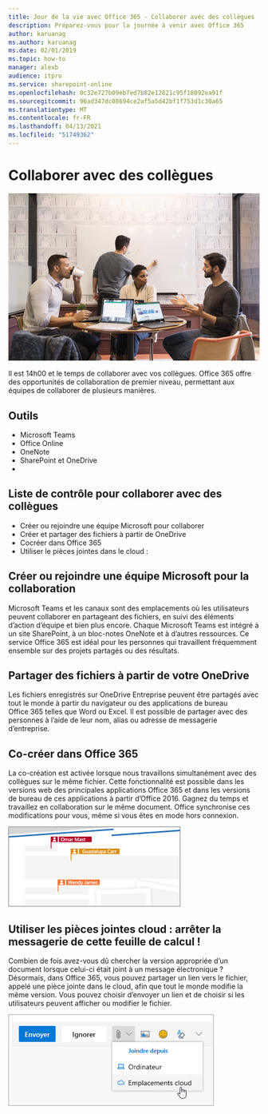 ```yaml
---
title: Jour de la vie avec Office 365 - Collaborer avec des collègues
description: Préparez-vous pour la journée à venir avec Office 365
author: karuanag
ms.author: karuanag
ms.date: 02/01/2019
ms.topic: how-to
manager: alexb
audience: itpro
ms.service: sharepoint-online
ms.openlocfilehash: 8c32e727b09eb7ed7b82e12821c95f18092ea91f
ms.sourcegitcommit: 96ad347dc08694ce2af5a5d42bf1f753d1c30a65
ms.translationtype: MT
ms.contentlocale: fr-FR
ms.lasthandoff: 04/13/2021
ms.locfileid: "51749362"
---
```

# <a name="collaborating-with-colleagues"></a>Collaborer avec des collègues

![Commutation visuelle](media/ditl_collab.png)

Il est 14h00 et le temps de collaborer avec vos collègues. Office 365 offre des opportunités de collaboration de premier niveau, permettant aux équipes de collaborer de plusieurs manières. 

## <a name="tools"></a>Outils
- Microsoft Teams
- Office Online
- OneNote
- SharePoint et OneDrive
- 
## <a name="checklist-for-collaborating-with-colleagues"></a>Liste de contrôle pour collaborer avec des collègues
- Créer ou rejoindre une équipe Microsoft pour collaborer
- Créer et partager des fichiers à partir de OneDrive 
- Cocréer dans Office 365 
- Utiliser le pièces jointes dans le cloud :

## <a name="create-or-join-a-microsoft-team-for-collaboration"></a>Créer ou rejoindre une équipe Microsoft pour la collaboration

Microsoft Teams et les canaux sont des emplacements où les utilisateurs peuvent collaborer en partageant des fichiers, en suivi des éléments d’action d’équipe et bien plus encore. Chaque Microsoft Teams est intégré à un site SharePoint, à un bloc-notes OneNote et à d’autres ressources. Ce service Office 365 est idéal pour les personnes qui travaillent fréquemment ensemble sur des projets partagés ou des résultats. 

## <a name="share-files-from-your-onedrive"></a>Partager des fichiers à partir de votre OneDrive
Les fichiers enregistrés sur OneDrive Entreprise peuvent être partagés avec tout le monde à partir du navigateur ou des applications de bureau Office 365 telles que Word ou Excel. Il est possible de partager avec des personnes à l’aide de leur nom, alias ou adresse de messagerie d’entreprise. 

## <a name="co-create-in-office-365"></a>Co-créer dans Office 365
La co-création est activée lorsque nous travaillons simultanément avec des collègues sur le même fichier. Cette fonctionnalité est possible dans les versions web des principales applications Office 365 et dans les versions de bureau de ces applications à partir d’Office 2016.  Gagnez du temps et travaillez en collaboration sur le même document. Office synchronise ces modifications pour vous, même si vous êtes en mode hors connexion. 

![Co-auteur dans Word](media/ditl_coauth.png)

## <a name="use-cloud-attachments---stop-emailing-that-spreadsheet"></a>Utiliser les pièces jointes cloud : arrêter la messagerie de cette feuille de calcul !
Combien de fois avez-vous dû chercher la version appropriée d’un document lorsque celui-ci était joint à un message électronique ? Désormais, dans Office 365, vous pouvez partager un lien vers le fichier, appelé une pièce jointe dans le cloud, afin que tout le monde modifie la même version.  Vous pouvez choisir d’envoyer un lien et de choisir si les utilisateurs peuvent afficher ou modifier le fichier. 

![Pièces jointes dans le cloud :](media/ditl_cloudattach.png)

